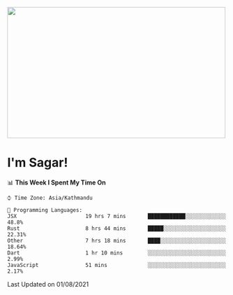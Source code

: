
<img src="https://media.giphy.com/media/3ornk57KwDXf81rjWM/giphy.gif" width="500" height="300" frameBorder="0" class="giphy-embed" allowFullScreen></img>

#   I'm Sagar!

<!--START_SECTION:waka-->
📊 **This Week I Spent My Time On** 

```text
⌚︎ Time Zone: Asia/Kathmandu

💬 Programming Languages: 
JSX                      19 hrs 7 mins       ████████████░░░░░░░░░░░░░   48.8% 
Rust                     8 hrs 44 mins       █████░░░░░░░░░░░░░░░░░░░░   22.31% 
Other                    7 hrs 18 mins       ████░░░░░░░░░░░░░░░░░░░░░   18.64% 
Dart                     1 hr 10 mins        ░░░░░░░░░░░░░░░░░░░░░░░░░   2.99% 
JavaScript               51 mins             ░░░░░░░░░░░░░░░░░░░░░░░░░   2.17%

```


 Last Updated on 01/08/2021
<!--END_SECTION:waka-->
